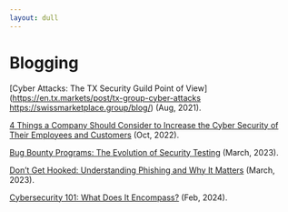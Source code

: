 ```yaml
---
layout: dull
---
```

# Blogging

[Cyber Attacks: The TX Security Guild Point of View](https://en.tx.markets/post/tx-group-cyber-attacks
https://swissmarketplace.group/blog/) (Aug, 2021).

[4 Things a Company Should Consider to Increase the Cyber Security of Their Employees and Customers](https://swissmarketplace.group/blog/4-things-a-company-should-consider-to-increase-the-cyber-security-of-their-employees-and-customers/) (Oct, 2022).

[Bug Bounty Programs: The Evolution of Security Testing](https://swissmarketplace.group/blog/expert-knowledge/bug-bounty-programs-the-evolution-of-cybersecurity-maturity/) (March, 2023).

[Don’t Get Hooked: Understanding Phishing and Why It Matters](https://swissmarketplace.group/blog/understanding-phishing/) (March, 2023).

[Cybersecurity 101: What Does It Encompass?](https://swissmarketplace.group/blog/cybersecurity-101/) (Feb, 2024).